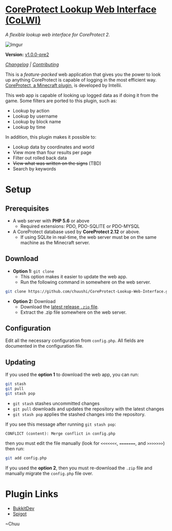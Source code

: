 [CoreProtect Lookup Web Interface (CoLWI)](https://github.com/chuushi/CoreProtect-Lookup-Web-Interface)
===============================================================================
*A flexible lookup web interface for CoreProtect 2.*

![Imgur](https://i.imgur.com/gre6LpC.png)

**Version:** [v1.0.0-pre2](https://github.com/chuushi/CoreProtect-Lookup-Web-Interface/releases/latest)

*[Changelog](changelog.md) | [Contributing](contributing.md)*

This is a _feature-packed_ web application that gives you the power to look up
anything CoreProtect is capable of logging in the most efficient way.
[CoreProtect, a Minecraft plugin,](https://www.spigotmc.org/resources/8631/)
is developed by Intellii.

This web app is capable of looking up logged data as if doing it from the game.
Some filters are ported to this plugin, such as:

* Lookup by action
* Lookup by username
* Lookup by block name
* Lookup by time

In addition, this plugin makes it possible to:

* Lookup data by coordinates and world
* View more than four results per page
* Filter out rolled back data
* ~~View what was written on the signs~~ (TBD)
* Search by keywords

# Setup

## Prerequisites

- A web server with **PHP 5.6** or above
    - Required extensions: PDO, PDO-SQLITE or PDO-MYSQL
- A CoreProtect database used by **CoreProtect 2.12** or above.
    - If using SQLite in real-time, the web server must be on the same machine
      as the Minecraft server.

## Download

- **Option 1:** `git clone`
    - This option makes it easier to update the web app.
    - Run the following command in somewhere on the web server.
```sh
git clone https://github.com/chuushi/CoreProtect-Lookup-Web-Interface.git
```

- **Option 2:** Download
    - Download the
      [latest release `.zip` file](https://github.com/chuushi/CoreProtect-Lookup-Web-Interface/releases/latest).
    - Extract the .zip file somewhere on the web server.

## Configuration

Edit all the necessary configuration from `config.php`.  All fields are
documented in the configuration file.

## Updating

If you used the **option 1** to download the web app, you can run:
```sh
git stash
git pull
git stash pop
```

- `git stash` stashes uncommitted changes
- `git pull` downloads and updates the repository with the latest changes
- `git stash pop` applies the stashed changes into the repository.

If you see this message after running `git stash pop`:
```
CONFLICT (content): Merge conflict in config.php
```

then you must edit the file manually (look for `<<<<<<<`, `=======`, and
`>>>>>>>`) then run:
```sh
git add config.php
```

If you used the **option 2**, then you must re-download the `.zip` file and
manually migrate the `config.php` file over.

# Plugin Links

* [BukkitDev](//dev.bukkit.org/bukkit-plugins/coreprotect-lwi/)
* [Spigot](//www.spigotmc.org/resources/coreprotect-lookup-web-interface.28033/)

~Chuu
